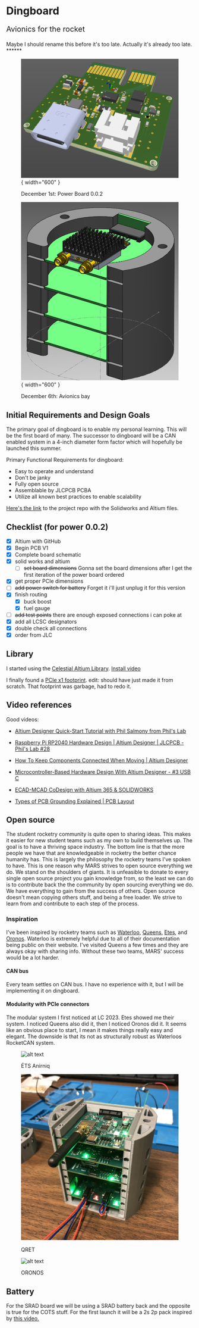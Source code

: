 # Dingboard

<p style="font-size: 20px;">Avionics for the rocket</p>
Maybe I should rename this before it's too late. Actually it's already too late.
******

<figure markdown="span">

  ![alt text](modules/power/0.0.2/powerdec2.png){ width="600" }
  <figcaption>December 1st: Power Board 0.0.2</figcaption>


  ![alt text](cad/2.png){ width="600" }
  <figcaption>December 6th: Avionics bay</figcaption>


</figure>

## Initial Requirements and Design Goals

The primary goal of dingboard is to enable my personal learning.
This will be the first board of many. The successor to dingboard will be a CAN enabled system in a 4-inch diameter form factor which will hopefully be launched this summer.

Primary Functional Requirements for dingboard:

- Easy to operate and understand
- Don't be janky
- Fully open source
- Assemblable by JLCPCB PCBA
- Utilize all known best practices to enable scalability

[Here's the link](https://github.com/zeulewan/dingboard) to the project repo with the Solidworks and Altium files.

## Checklist (for power 0.0.2)

- [x] Altium with GitHub
- [x] Begin PCB V1
- [x] Complete board schematic
- [x] solid works and altium
  - [ ] ~~set board dimensions~~ Gonna set the board dimensions after I get the first iteration of the power board ordered
- [x] get proper PCIe dimensions
- [ ] ~~add power switch for battery~~ Forget it i'll just unplug it for this version
- [x] finish routing
  - [x] buck boost
  - [x] fuel gauge
- [ ] ~~add test points~~ there are enough exposed connections i can poke at
- [X] add all LCSC designators
- [x] double check all connections
- [x] order from JLC

## Library

I started using the [Celestial Altium Library](https://altiumlibrary.com/).
[Install video](https://www.youtube.com/watch?v=lBvwvbw83iY)

I finally found a [PCIe x1 footprint](https://www.snapeda.com/parts/PCIE-036-02-S-D-EMS3/Samtec%20Inc./view-part/). edit: should have just made it from scratch. That footprint was garbage, had to redo it.

## Video references

Good videos:

- [Altium Designer Quick-Start Tutorial with Phil Salmony from Phil's Lab](https://www.youtube.com/watch?v=YTGzncKU5RY)

- [Raspberry Pi RP2040 Hardware Design | Altium Designer | JLCPCB - Phil's Lab #28](https://www.youtube.com/watch?v=X00Cm5LMNQk)

- [How To Keep Components Connected When Moving | Altium Designer](https://www.youtube.com/watch?v=wfML_NWr2sI)

- [Microcontroller-Based Hardware Design With Altium Designer - #3 USB C](https://www.youtube.com/watch?v=t67KcQHhIC4&list=PL3aaAq2OJU5EsYtNwTPHNO3RHNJN34FbO&index=16)

- [ECAD-MCAD CoDesign with Altium 365 & SOLIDWORKS](https://www.youtube.com/watch?v=ciPQ3UqYVuc)

- [Types of PCB Grounding Explained | PCB Layout](https://www.youtube.com/watch?v=19WnYPhNOH0)

## Open source

The student rocketry community is quite open to sharing ideas. This makes it easier for new student teams such as my own to build themselves up. The goal is to have a thriving space industry. The bottom line is that the more people we have that are knowledgeable in rocketry the better chance humanity has. This is largely the philosophy the rocketry teams I've spoken to have. This is one reason why MARS strives to open source everything we do. We stand on the shoulders of giants. It is unfeasible to donate to every single open source project you gain knowledge from, so the least we can do is to contribute back the the community by open sourcing everything we do. We have everything to gain from the success of others. Open source doesn't mean copying others stuff, and being a free loader. We strive to learn from and contribute to each step of the process.

### Inspiration

I've been inspired by rocketry teams such as [Waterloo](https://www.waterloorocketry.com/), [Queens](https://qret.ca/), [Etes](https://rockets.etsmtl.ca/), and [Oronos](https://oronospolytechnique.com/en.html). Waterloo is extremely helpful due to all of their documentation being public on their website. I've visited Queens a few times and they are always okay with sharing info. Without these two teams, MARS' success would be a lot harder.

#### CAN bus

Every team settles on CAN bus. I have no experience with it, but I will be implementing it on dingboard.

#### Modularity with PCIe connectors

The modular system I first noticed at LC 2023. Etes showed me their system. I noticed Queens also did it, then I noticed Oronos did it. It seems like an obvious place to start, I mean it makes things really easy and elegant. The downside is that its not as structurally robust as Waterloos RocketCAN system.

<figure markdown="span">

  ![alt text](img/etes.bmp)
  <figcaption>ÉTS Anirniq</figcaption>

  ![alt text](img/qret.jpg)
  <figcaption>QRET</figcaption>

  ![alt text](img/oronos.bmp)
  <figcaption>ORONOS</figcaption>

</figure>

## Battery

For the SRAD board we will be using a SRAD battery back and the opposite is true for the COTS stuff. For the first launch it will be a 2s 2p pack inspired by [this video.](https://www.youtube.com/watch?v=3dD5KmM8ciU)
